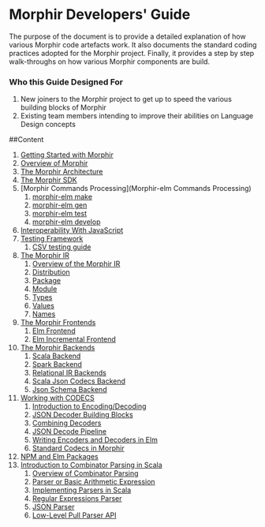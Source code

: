# Morphir Developers' Guide
The purpose of the document is to provide a detailed explanation of how various Morphir code artefacts work.
It also documents the standard coding practices adopted for the Morphir project.
Finally, it provides a step by step walk-throughs on how various Morphir components are build.

### Who this Guide Designed For
1. New joiners to the Morphir project to get up to speed the various building blocks of Morphir
2. Existing team members intending to improve their abilities on Language Design concepts

##Content
1. [Getting Started with Morphir](../../README.md) <br>
2. [Overview of Morphir](#)
3. [The Morphir Architecture](#) <br>
4. [The Morphir SDK](#) <br>
5. [Morphir Commands Processing](Morphir-elm Commands Processing) <br>
    1. [morphir-elm make](#) <br>
    2. [morphir-elm gen](#) <br>
    3. [morphir-elm test](#) <br>
    4. [morphir-elm develop](#) <br>
6. [Interoperability With JavaScript](#) <br>
7. [Testing Framework](#) <br>
    1. [CSV testing guide ](files/spark-testing-framework.md)
8. [The Morphir IR](#) <br>
    1. [Overview of the Morphir IR](#) <br>
    2. [Distribution](#) <br>
    3. [Package](#) <br>
    4. [Module](#) <br>
    5. [Types](#) <br>
    6. [Values](#) <br>
    7. [Names](#) <br>
9. [The Morphir Frontends](#) <br>
    1. [Elm Frontend](#) <br>
    2. [Elm Incremental Frontend](#) <br>
10. [The Morphir Backends](#) <br>
    1. [Scala Backend](files/scala-backend.md)
    2. [Spark Backend](files/spark-backend.md)
    3. [Relational IR Backends](files/relational-backend.md)
    4. [Scala Json Codecs Backend](files/scala-backend.md)
    5. [Json Schema Backend](files/json-schema-mappings.md)
11. [Working with CODECS](#) <br>
    1. [Introduction to Encoding/Decoding](#) <br>
    2. [JSON Decoder Building Blocks](#) <br>
    3. [Combining Decoders](#) <br>
    4. [JSON Decode Pipeline](#) <br>
    5. [Writing Encoders and Decoders in Elm](#) <br>
    6. [Standard Codecs in Morphir](#) <br>
12. [NPM and Elm Packages](#) <br>
13. [Introduction to Combinator Parsing in Scala](#) <br>
    1. [Overview of Combinator Parsing](#) <br>
    2. [Parser or Basic Arithmetic Expression](#) <br>
    3. [Implementing Parsers in Scala](#) <br>
    4. [Regular Expressions Parser](#) <br>
    5. [JSON Parser](#) <br>
    6. [Low-Level Pull Parser API](#) <br>

